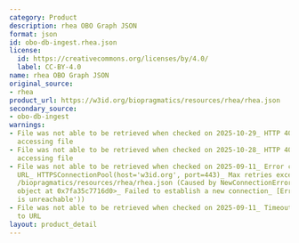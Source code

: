 ```yaml
---
category: Product
description: rhea OBO Graph JSON
format: json
id: obo-db-ingest.rhea.json
license:
  id: https://creativecommons.org/licenses/by/4.0/
  label: CC-BY-4.0
name: rhea OBO Graph JSON
original_source:
- rhea
product_url: https://w3id.org/biopragmatics/resources/rhea/rhea.json
secondary_source:
- obo-db-ingest
warnings:
- File was not able to be retrieved when checked on 2025-10-29_ HTTP 404 error when
  accessing file
- File was not able to be retrieved when checked on 2025-10-28_ HTTP 404 error when
  accessing file
- File was not able to be retrieved when checked on 2025-09-11_ Error connecting to
  URL_ HTTPSConnectionPool(host='w3id.org', port=443)_ Max retries exceeded with url_
  /biopragmatics/resources/rhea/rhea.json (Caused by NewConnectionError('<urllib3.connection.HTTPSConnection
  object at 0x7fa35c7716d0>_ Failed to establish a new connection_ [Errno 101] Network
  is unreachable'))
- File was not able to be retrieved when checked on 2025-09-11_ Timeout connecting
  to URL
layout: product_detail
---
```


